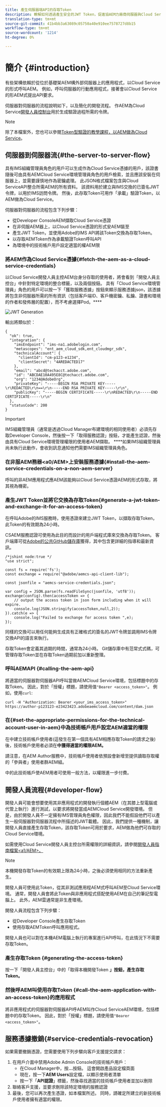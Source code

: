 ```yaml
---
title: 產生伺服器端API的存取Token
description: 瞭解如何透過產生安全的JWT Token，促進協AEM力廠商伺服器與Cloud Service之間的通訊
translation-type: tm+mt
source-git-commit: 41b4bb3a63089c05750a40e910ee7578727d8b15
workflow-type: tm+mt
source-wordcount: '1214'
ht-degree: 0%

---
```



# 簡介 {#introduction}

有些架構依賴於從位於基礎架AEM構外部伺服器上的應用程式，以Cloud Service的形式呼叫AEM。 例如，呼叫伺服器的行動應用程式，接著會以Cloud Service的形AEM式提出API要求。

伺服器對伺服器的流程說明如下，以及簡化的開發流程。 作AEM為Cloud Service[開發人員控制台](development-guidelines.md#crxde-lite-and-developer-console)用於生成驗證過程所需的令牌。

>[!NOTE]
>
>除了本檔案外，您也可以參閱[Token型驗證的教學課程，以AEM做為Cloud Service](https://experienceleague.adobe.com/docs/experience-manager-learn/getting-started-with-aem-headless/authentication/overview.html?lang=en#authentication)。

## 伺服器到伺服器流{#the-server-to-server-flow}

具有IMS組織管理員角色的用戶可以生成作為Cloud Service憑據的用戶，該證書隨後可由具有AEMCloud Service環境管理員角色的用戶檢索，並且應該安裝在伺服器上，並需要謹慎地作為密鑰處理。 此JSON格式檔案包含與Cloud ServiceAPI整合所需AEM的所有資料。 該資料用於建立與IMS交換的已簽名JWT令牌，以用於IMS訪問令牌。 然後，此存取Token可用作「承載」驗證Token，以AEM做為Cloud Service。

伺服器對伺服器的流程包含下列步驟：

* 從Developer ConsoleAEM擷取Cloud Service憑證
* 在非伺服AEM器上，以Cloud Service憑證的形式安AEM裝至
* 產生JWT Token，並使用Adobe的IMS API將該Token交換為存取Token。
* 以存取AEMToken作為承載驗證Token呼叫API
* 為環境中的技術帳戶用戶設定適當的權AEM限

### 將AEM作為Cloud Service憑據{#fetch-the-aem-as-a-cloud-service-credentials}

以Cloud Service開發人員主控AEM台身分存取的使用者，將會看到「開發人員主控台」中針對特定環境的整合標籤，以及兩個按鈕。 具有「Cloud Service環境管理員」角色的用戶可以按一下「獲取服務憑據」按鈕來顯示服務憑據json，該憑據將包含非伺服器所需的所有資訊（包括客戶端ID、客戶機密鑰、私鑰、證書和環境的作者和發佈層的配置），而不考慮選擇Pod。****

![JWT Generation](assets/JWTtoken3.png)

輸出將類似於：

```
{
  "ok": true,
  "integration": {
    "imsEndpoint": "ims-na1.adobelogin.com",
    "metascopes": "ent_aem_cloud_sdk,ent_cloudmgr_sdk",
    "technicalAccount": {
      "clientId": "cm-p123-e1234",
      "clientSecret": "4AREDACTED17"
    },
    "email": "abcd@techacct.adobe.com",
    "id": "ABCDAE10A495E8C@techacct.adobe.com",
    "org": "1234@AdobeOrg",
    "privateKey": "-----BEGIN RSA PRIVATE KEY-----\r\REDACTED\r\n==\r\n-----END RSA PRIVATE KEY-----\r\n",
    "publicKey": "-----BEGIN CERTIFICATE-----\r\nREDACTED\r\n-----END CERTIFICATE-----\r\n"
  },
  "statusCode": 200
}
```

>[!IMPORTANT]
>
>IMS組織管理員（通常是透過Cloud Manager布建環境的相同使用者）必須先存取Developer Console，然後按一下「取得服務認證」按鈕，才能產生認證，然後由具有Cloud Service環境管理權限的使用者AEM擷取。 ****&#x200B;如果IMS組織管理員尚未執行此動作，會收到訊息通知他們需要IMS組織管理員角色。

### 在非服AEM務器&lt;a0/AEM>上安裝服務憑據{#install-the-aem-service-credentials-on-a-non-aem-server}

呼叫的非AEM應用程式應AEM該能夠以Cloud Service憑證AEM的形式存取，將其視為機密。

### 產生JWT Token並將它交換為存取Token{#generate-a-jwt-token-and-exchange-it-for-an-access-token}

在呼叫Adobe的IMS服務時，使用憑證來建立JWT Token，以擷取存取Token，此Token的有效期為24小時。

CSAEM服務認證可使用為此目的而設計的用戶端程式庫來交換為存取Token。 客戶端庫可從[Adobe的公共GitHub儲存庫](https://github.com/adobe/aemcs-api-client-lib)獲得，其中包含更詳細的指導和最新資訊。

```
/*jshint node:true */
"use strict";

const fs = require('fs');
const exchange = require("@adobe/aemcs-api-client-lib");

const jsonfile = "aemcs-service-credentials.json";

var config = JSON.parse(fs.readFileSync(jsonfile, 'utf8'));
exchange(config).then(accessToken => {
    // output the access token in json form including when it will expire.
    console.log(JSON.stringify(accessToken,null,2));
}).catch(e => {
    console.log("Failed to exchange for access token ",e);
});
```

同樣的交換可以用任何能夠生成具有正確格式的簽名的JWT令牌並調用IMS令牌交換API的語言來執行。

存取Token會定義其過期的時間，通常為24小時。 Git儲存庫中有范常式式碼，可管理存取Token並在存取Token過期前加以重新整理。

### 呼叫AEMAPI {#calling-the-aem-api}

將適當的伺服器對伺服器API呼叫當做AEMCloud Service環境，包括標題中的存取Token。 因此，對於「授權」標題，請使用值`"Bearer <access_token>"`。 例如，使用`curl`:

```curlc
curl -H "Authorization: Bearer <your_ims_access_token>" https://author-p123123-e23423423.adobeaemcloud.com/content/dam.json
```

### 在{#set-the-appropriate-permissions-for-the-technical-account-user-in-aem}中為技術帳戶用戶設定AEM適當的權限

在中建立技術帳戶使用者(這發生在第一個具有AEM相應存取Token的請求之後)後，技術帳戶使用者必須在&#x200B;**中獲得適當的權限AEM。**

請注意，在AEM Author服務中，技術帳戶使用者依預設會新增至提供讀取存取權的「參與者」使用者群AEM組。

中的此技術帳戶使AEM用者可使用一般方法，以權限進一步付費。

## 開發人員流程{#developer-flow}

開發人員可能會想要使用其非應用程式的開發執行個體AEM（在其膝上型電腦或代管上執行）進行測試，以要求將開發當成AEMCloud Service開發環境。 但是，由於開發人員不一定擁有IMS管理員角色權限，因此我們不能假設他們可以產生一般伺服器對伺服器流程中所描述的JWT載體。 因此，我們提供一種機制，讓開發人員直接產生存取Token，該存取Token可用於要求，AEM做為他們可存取的Cloud Service環境。

如需使用Cloud Service開發人員主控台所需權限的詳細資訊，請參閱[開發人員指南檔案&lt;a1/AEM>。](/help/implementing/developing/introduction/development-guidelines.md#crxde-lite-and-developer-console)

>[!NOTE]
>
>本機開發存取Token的有效期上限為24小時，之後必須使用相同的方法重新產生。

開發人員可使用此Token，從其非測試應用程AEM式呼叫AEM至Cloud Service環境。 通常，開發人員會將此Token與非應用程式搭配使用AEM在自己的筆記型電腦上。 此外，AEM雲通常是非生產環境。

開發人員流程包含下列步驟：

* 從Developer Console產生存取Token
* 使用存取AEMToken呼叫應用程式。

開發人員也可以對在本機AEM電腦上執行的專案進行API呼叫，在此情況下不需要存取Token。

### 產生存取Token {#generating-the-access-token}

按一下「開發人員主控台」中的「取得本機開發Token **」按鈕，產生存取Token。**

### 然後呼AEM叫使用存取Token {#call-the-aem-application-with-an-access-token}的應用程式

將非應用程式的伺服器對伺服器API呼AEM叫作Cloud ServiceAEM環境，包括標題中的存取Token。 因此，對於「授權」標題，請使用值`"Bearer <access_token>"`。

## 服務憑據撤銷{#service-credentials-revocation}

如果需要撤銷憑證，您需要使用下列步驟向客戶支援提交請求：

1. 在用戶介面中禁用Adobe Admin Console的技術帳戶用戶：
   * 在Cloud Manager中，按&#x200B;**...**&#x200B;按鈕。 這會開啟產品設定檔頁面
   * 現在，按一下&#x200B;**AEM Users**&#x200B;設定檔，以顯示使用者清單
   * 按一下「**API認證**」標籤，然後尋找適當的技術帳戶使用者並加以刪除
2. 聯絡客戶支援，並要求刪除該特定環境的服務認證
3. 最後，您可以再次產生憑證，如本檔案所述。 同時，請確定所建立的新技術帳戶使用者擁有適當的權限。